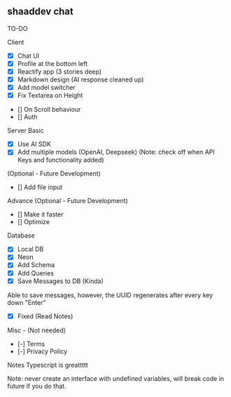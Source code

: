 ## shaaddev chat

TO-DO

Client

- [x] Chat UI
- [x] Profile at the bottom left
- [x] Reactify app (3 stories deep)
- [x] Markdown design (AI response cleaned up)
- [x] Add model switcher
- [x] Fix Textarea on Height
- [] On Scroll behaviour
- [] Auth

Server
Basic

- [x] Use AI SDK
- [x] Add multiple models (OpenAI, Deepseek) (Note: check off when API Keys and functionality added)

(Optional - Future Development)

- [] Add file input

Advance (Optional - Future Development)

- [] Make it faster
- [] Optimize

Database

- [x] Local DB
- [x] Neon
- [x] Add Schema
- [x] Add Queries
- [x] Save Messages to DB (Kinda)

Able to save messages, however, the UUID regenerates after every key down "Enter"

- [x] Fixed (Read Notes)

Misc - (Not needed)

- [-] Terms
- [-] Privacy Policy

Notes
Typescript is greattttt

Note: never create an interface with undefined variables, will break code in future if you do that.

